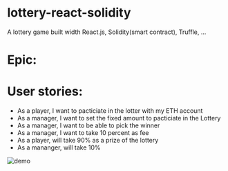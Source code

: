 # lottery-react-solidity
A lottery game built width React.js, Solidity(smart contract), Truffle, ...


# Epic: 

# User stories:
- As a player, I want to pacticiate in the lotter with my ETH account 
- As a manager, I want to set the fixed amount to pacticiate in the Lottery
- As a manager, I want to be able to pick the winner 
- As a manager, I want to take 10 percent as fee 
- As a player, will take 90% as a prize of the lottery
- As a mananger, will take 10%


![demo](https://user-images.githubusercontent.com/3954935/122979329-9d87be80-d3c1-11eb-8cb5-19520d4a14bd.png)
